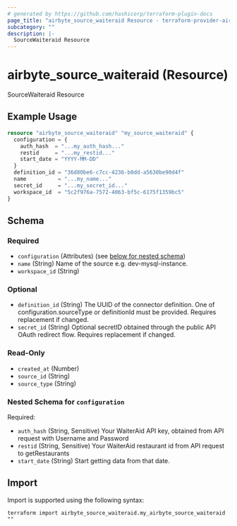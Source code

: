 ```yaml
---
# generated by https://github.com/hashicorp/terraform-plugin-docs
page_title: "airbyte_source_waiteraid Resource - terraform-provider-airbyte"
subcategory: ""
description: |-
  SourceWaiteraid Resource
---
```


# airbyte_source_waiteraid (Resource)

SourceWaiteraid Resource

## Example Usage

```terraform
resource "airbyte_source_waiteraid" "my_source_waiteraid" {
  configuration = {
    auth_hash  = "...my_auth_hash..."
    restid     = "...my_restid..."
    start_date = "YYYY-MM-DD"
  }
  definition_id = "36d80be6-c7cc-4236-b0dd-a5630be90d4f"
  name          = "...my_name..."
  secret_id     = "...my_secret_id..."
  workspace_id  = "5c2f976a-7572-4063-bf5c-6175f1359bc5"
}
```

<!-- schema generated by tfplugindocs -->
## Schema

### Required

- `configuration` (Attributes) (see [below for nested schema](#nestedatt--configuration))
- `name` (String) Name of the source e.g. dev-mysql-instance.
- `workspace_id` (String)

### Optional

- `definition_id` (String) The UUID of the connector definition. One of configuration.sourceType or definitionId must be provided. Requires replacement if changed.
- `secret_id` (String) Optional secretID obtained through the public API OAuth redirect flow. Requires replacement if changed.

### Read-Only

- `created_at` (Number)
- `source_id` (String)
- `source_type` (String)

<a id="nestedatt--configuration"></a>
### Nested Schema for `configuration`

Required:

- `auth_hash` (String, Sensitive) Your WaiterAid API key, obtained from API request with Username and Password
- `restid` (String, Sensitive) Your WaiterAid restaurant id from API request to getRestaurants
- `start_date` (String) Start getting data from that date.

## Import

Import is supported using the following syntax:

```shell
terraform import airbyte_source_waiteraid.my_airbyte_source_waiteraid ""
```
